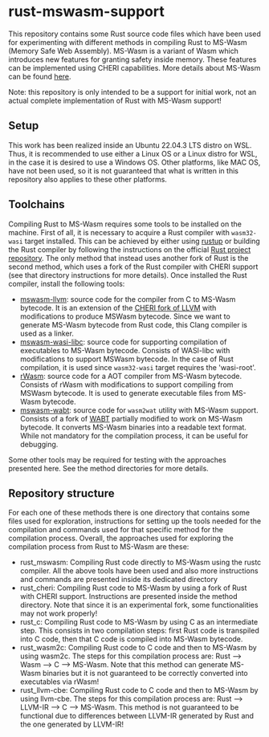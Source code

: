 # rust-mswasm-support
This repository contains some Rust source code files which have been used for experimenting with different methods in compiling Rust to MS-Wasm (Memory Safe Web Assembly). MS-Wasm is a variant of Wasm which introduces new features for granting safety inside memory. These features can be implemented using CHERI capabilities. More details about MS-Wasm can be found [here](https://github.com/PLSysSec/ms-wasm).

Note: this repository is only intended to be a support for initial work, not an actual complete implementation of Rust with MS-Wasm support!

## Setup
This work has been realized inside an Ubuntu 22.04.3 LTS distro on WSL. Thus, it is recommended to use either a Linux OS or a Linux distro for WSL, in the case it is desired to use a Windows OS. Other platforms, like MAC OS, have not been used, so it is not guaranteed that what is written in this repository also applies to these other platforms.

## Toolchains
Compiling Rust to MS-Wasm requires some tools to be installed on the machine. First of all, it is necessary to acquire a Rust compiler with `wasm32-wasi` target installed. This can be achieved by either using [rustup](https://rustup.rs/) or building the Rust compiler by following the instructions on the official [Rust project repository](https://github.com/rust-lang/rust). The only method that instead uses another fork of Rust is the second method, which uses a fork of the Rust compiler with CHERI support (see that directory instructions for more details). Once installed the Rust compiler, install the following tools:

* [mswasm-llvm](https://github.com/PLSysSec/mswasm-llvm): source code for the compiler from C to MS-Wasm bytecode. It is an extension of the [CHERI fork of LLVM](https://github.com/CTSRD-CHERI/llvm-project) with modifications to produce MSWasm bytecode. Since we want to generate MS-Wasm bytecode from Rust code, this Clang compiler is used as a linker.
* [mswasm-wasi-libc](https://github.com/PLSysSec/mswasm-wasi-libc): source code for supporting compilation of executables to MS-Wasm bytecode. Consists of WASI-libc with modifications to support MSWasm bytecode. In the case of Rust compilation, it is used since `wasm32-wasi` target requires the 'wasi-root'.
* [rWasm](https://github.com/secure-foundations/rWasm/tree/mswasm): source code for a AOT compiler from MS-Wasm bytecode. Consists of rWasm with modifications to support compiling from MSWasm bytecode. It is used to generate executable files from MS-Wasm bytecode.
* [mswasm-wabt](https://github.com/PLSysSec/mswasm-wabt): source code for `wasm2wat` utility with MS-Wasm support. Consists of a fork of [WABT](https://github.com/WebAssembly/wabt) partially modified to work on MS-Wasm bytecode. It converts MS-Wasm binaries into a readable text format. While not mandatory for the compilation process, it can be useful for debugging.

Some other tools may be required for testing with the approaches presented here. See the method directories for more details.

## Repository structure
For each one of these methods there is one directory that contains some files used for exploration, instructions for setting up the tools needed for the compilation and commands used for that specific method for the compilation process. Overall, the approaches used for exploring the compilation process from Rust to MS-Wasm are these:


* rust_mswasm: Compiling Rust code directly to MS-Wasm using the rustc compiler. All the above tools have been used and also more instructions and commands are presented inside its dedicated directory
* rust_cheri: Compiling Rust code to MS-Wasm by using a fork of Rust with CHERI support. Instructions are presented inside the method directory. Note that since it is an experimental fork, some functionalities may not work properly!
* rust_c: Compiling Rust code to MS-Wasm by using C as an intermediate step. This consists in two compilation steps: first Rust code is transpiled into C code, then that C code is compiled into MS-Wasm bytecode.
* rust_wasm2c: Compiling Rust code to C code and then to MS-Wasm by using wasm2c. The steps for this compilation process are: Rust --> Wasm --> C --> MS-Wasm. Note that this method can generate MS-Wasm binaries but it is not guaranteed to be correctly converted into executables via rWasm!
* rust_llvm-cbe: Compiling Rust code to C code and then to MS-Wasm by using llvm-cbe. The steps for this compilation process are: Rust --> LLVM-IR --> C --> MS-Wasm. This method is not guaranteed to be functional due to differences between LLVM-IR generated by Rust and the one generated by LLVM-IR!

